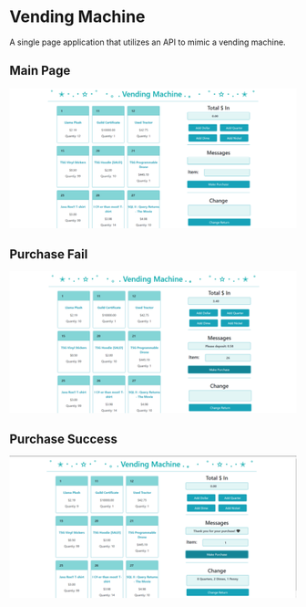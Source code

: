 # Vending Machine
A single page application that utilizes an API to mimic a vending machine.

## Main Page
![Main Page](https://github.com/tedecast/Vending-Machine/blob/main/Screenshots/vending_main.png?raw=true)

## Purchase Fail
![Purchase Fail](https://github.com/tedecast/Vending-Machine/blob/main/Screenshots/vending_purchase.png?raw=true)


## Purchase Success
![Purchase Success](https://github.com/tedecast/Vending-Machine/blob/main/Screenshots/vending_success.png?raw=true)
